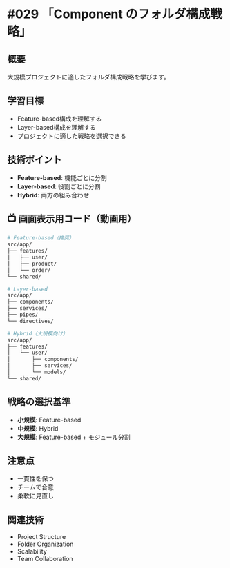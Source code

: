 # #029 「Component のフォルダ構成戦略」

## 概要
大規模プロジェクトに適したフォルダ構成戦略を学びます。

## 学習目標
- Feature-based構成を理解する
- Layer-based構成を理解する
- プロジェクトに適した戦略を選択できる

## 技術ポイント
- **Feature-based**: 機能ごとに分割
- **Layer-based**: 役割ごとに分割
- **Hybrid**: 両方の組み合わせ

## 📺 画面表示用コード（動画用）

```bash
# Feature-based（推奨）
src/app/
├── features/
│   ├── user/
│   ├── product/
│   └── order/
└── shared/
```

```bash
# Layer-based
src/app/
├── components/
├── services/
├── pipes/
└── directives/
```

```bash
# Hybrid（大規模向け）
src/app/
├── features/
│   └── user/
│       ├── components/
│       ├── services/
│       └── models/
└── shared/
```

## 戦略の選択基準

- **小規模**: Feature-based
- **中規模**: Hybrid
- **大規模**: Feature-based + モジュール分割

## 注意点

- 一貫性を保つ
- チームで合意
- 柔軟に見直し

## 関連技術
- Project Structure
- Folder Organization
- Scalability
- Team Collaboration
